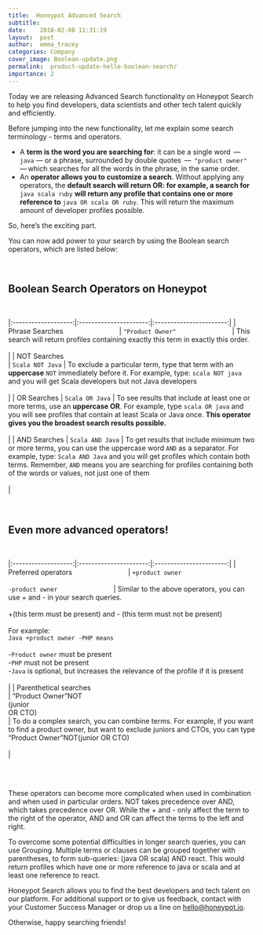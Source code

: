 ```yaml
---
title:  Honeypot Advanced Search 
subtitle:
date:    2018-02-08 11:31:19
layout:  post
author:  emma_tracey
categories: Company
cover_image: Boolean-update.png
permalink:  product-update-hello-boolean-search/
importance: 2
---
```

Today we are releasing Advanced Search functionality on Honeypot Search to help you find developers, data scientists and other tech talent quickly and efficiently. 

<!--more-->

Before jumping into the new functionality, let me explain some search terminology - terms and operators.  

* A **term is the word you are searching for**: it can be a single word  —  `java` — or a phrase, surrounded by double quotes  —  `"product owner"` — which searches for all the words in the phrase, in the same order.
* An **operator allows you to customize a search**. Without applying any operators, the **default search will return OR: for example, a search for** `java scala ruby` **will return any profile that contains one or more reference to** `java OR scala OR ruby`. This will return the maximum amount of developer profiles possible. 

So, here’s the exciting part. 

You can now add power to your search by using the Boolean search operators, which are listed below: 

 <br /> 

## Boolean Search Operators on Honeypot

 <br /> 

|:-------------------:|:----------------------:|:-----------------------:|
| Phrase Searches &nbsp;&nbsp;&nbsp;&nbsp;&nbsp;&nbsp;&nbsp;&nbsp;&nbsp;&nbsp;&nbsp;&nbsp;&nbsp;&nbsp;&nbsp;&nbsp;&nbsp;&nbsp;&nbsp;&nbsp;&nbsp;&nbsp;&nbsp;&nbsp;&nbsp;&nbsp;&nbsp; | `"Product Owner"` &nbsp;&nbsp;&nbsp;&nbsp;&nbsp;&nbsp;&nbsp;&nbsp;&nbsp;&nbsp;&nbsp;&nbsp;&nbsp;&nbsp;&nbsp;&nbsp;&nbsp;&nbsp;&nbsp;&nbsp;&nbsp;&nbsp;&nbsp;&nbsp;&nbsp;&nbsp;&nbsp; | This search will return profiles containing exactly this term in exactly this order. <br /><br /> |
| NOT Searches <br />  | `Scala NOT Java`   | To exclude a particular term, type that term with an **uppercase** `NOT` immediately before it. For example, type: `scala NOT java` and you will get Scala developers but not Java developers <br /><br /> |
| OR Searches	| `Scala OR Java`  | To see results that include at least one or more terms, use an **uppercase OR**. For example, type `scala OR java` and you will see profiles that contain at least Scala or Java once. **This operator gives you the broadest search results possible.**  <br /><br /> |
| AND Searches | `Scala AND Java` | To get results that include minimum two or more terms, you can use the uppercase word `AND` as a separator. For example, type: `Scala AND Java` and you will get profiles which contain both terms. Remember,  `AND` means you are searching for profiles containing both of the words or values, not just one of them <br /><br /> |

 <br /> 

 
## Even more advanced operators! 
 <br /> 

|:-------------------:|:----------------------:|:-----------------------:|
| Preferred operators &nbsp;&nbsp;&nbsp;&nbsp;&nbsp;&nbsp;&nbsp;&nbsp;&nbsp;&nbsp;&nbsp;&nbsp;&nbsp;&nbsp;&nbsp;&nbsp;&nbsp;&nbsp;&nbsp;&nbsp;&nbsp;&nbsp;&nbsp;&nbsp;&nbsp;&nbsp;&nbsp; | `+product owner` <br /> <br /> `-product owner` &nbsp;&nbsp;&nbsp;&nbsp;&nbsp;&nbsp;&nbsp;&nbsp;&nbsp;&nbsp;&nbsp;&nbsp;&nbsp;&nbsp;&nbsp;&nbsp;&nbsp;&nbsp;&nbsp;&nbsp;&nbsp;&nbsp;&nbsp;&nbsp;&nbsp;&nbsp;&nbsp; | Similar to the above operators, you can use + and - in your search queries. <br /> <br />  +(this term must be present) and - (this term must not be present) <br />  &nbsp;&nbsp;&nbsp;&nbsp;&nbsp;&nbsp;&nbsp;&nbsp;&nbsp;&nbsp;&nbsp;&nbsp;&nbsp;&nbsp;&nbsp;&nbsp;&nbsp;&nbsp;&nbsp;&nbsp;&nbsp;&nbsp;&nbsp;&nbsp;&nbsp;&nbsp;&nbsp;&nbsp;&nbsp;&nbsp;&nbsp;&nbsp;&nbsp;&nbsp;&nbsp;&nbsp;&nbsp;<br /> For example: <br /> `Java +product owner -PHP means` <br /> <br /> -`Product owner` must be present <br /> -`PHP` must not be present <br /> -`Java` is optional, but increases the relevance of the profile if it is present  <br /> <br /> |
| Parenthetical searches <br /> | “Product Owner”NOT <br /> (junior <br /> OR CTO) <br />    | To do a complex search, you can combine terms. For example, if you want to find a product owner, but want to exclude juniors and CTOs, you can type “Product Owner”NOT(junior OR CTO) <br /><br /> |

 <br /> <br /> 

These operators can become more complicated when used in combination and when used in particular orders. NOT takes precedence over AND, which takes precedence over OR. While the + and - only affect the term to the right of the operator, AND and OR can affect the terms to the left and right.

To overcome some potential difficulties in longer search queries, you can use Grouping. Multiple terms or clauses can be grouped together with parentheses, to form sub-queries:  (java OR scala) AND react. This would return profiles which have one or more reference to java or scala and at least one reference to react.

Honeypot Search allows you to find the best developers and tech talent on our platform. For additional support or to give us feedback, contact with your Customer Success Manager or drop us a line on [hello@honeypot.io](mailto:hello@honeypot.io). 

Otherwise, happy searching friends! 

